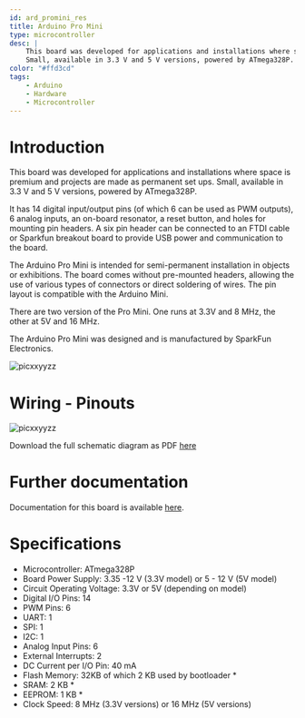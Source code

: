 ```yaml
---
id: ard_promini_res
title: Arduino Pro Mini
type: microcontroller
desc: |
    This board was developed for applications and installations where space is premium and projects are made as permanent set ups.
    Small, available in 3.3 V and 5 V versions, powered by ATmega328P.
color: "#ffd3cd"
tags:
    - Arduino
    - Hardware
    - Microcontroller
---
```


# Introduction
This board was developed for applications and installations where space is premium and projects are made as permanent set ups. Small, available in 3.3 V and 5 V versions, powered by ATmega328P.

It has 14 digital input/output pins (of which 6 can be used as PWM outputs), 6 analog inputs, an on-board resonator, a reset button, and holes for mounting pin headers. A six pin header can be connected to an FTDI cable or Sparkfun breakout board to provide USB power and communication to the board.

The Arduino Pro Mini is intended for semi-permanent installation in objects or exhibitions. The board comes without pre-mounted headers, allowing the use of various types of connectors or direct soldering of wires. The pin layout is compatible with the Arduino Mini.

There are two version of the Pro Mini. One runs at 3.3V and 8 MHz, the other at 5V and 16 MHz.

The Arduino Pro Mini was designed and is manufactured by SparkFun Electronics.

![picxxyyzz](img/pic1.jpg)

# Wiring - Pinouts

![picxxyyzz](img/pic2.png)

Download the full schematic diagram as PDF [here](https://www.arduino.cc/en/uploads/Main/Arduino-Pro-Mini-schematic.pdf)

# Further documentation
Documentation for this board is available [here](https://learn.sparkfun.com/tutorials/using-the-arduino-pro-mini-33v/all).

# Specifications

- Microcontroller: ATmega328P
- Board Power Supply: 3.35 -12 V (3.3V model) or 5 - 12 V (5V model)
- Circuit Operating Voltage: 3.3V or 5V (depending on model)
- Digital I/O Pins: 14
- PWM Pins: 6
- UART: 1
- SPI: 1
- I2C: 1
- Analog Input Pins: 6
- External Interrupts: 2
- DC Current per I/O Pin: 40 mA
- Flash Memory: 32KB of which 2 KB used by bootloader *
- SRAM: 2 KB *
- EEPROM: 1 KB *
- Clock Speed: 8 MHz (3.3V versions) or 16 MHz (5V versions)
